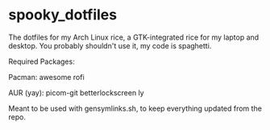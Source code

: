 # spooky_dotfiles
The dotfiles for my Arch Linux rice, a GTK-integrated rice for my laptop and desktop. You probably shouldn't use it, my code is spaghetti.

Required Packages:

Pacman: awesome rofi 

AUR (yay): picom-git betterlockscreen ly

Meant to be used with gensymlinks.sh, to keep everything updated from the repo.
